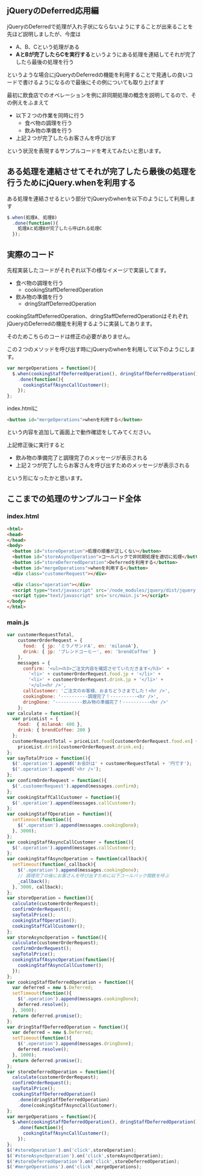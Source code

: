 ## jQueryのDeferred応用編

jQueryのDeferredで処理が入れ子状にならないようにすることが出来ることを先ほど説明しましたが、今度は

- A、B、Cという処理がある
- **AとBが完了したらCを実行する**というようにある処理を連結してそれが完了したら最後の処理を行う

というような場合にjQueryのDeferredの機能を利用することで見通しの良いコードで書けるようになるので最後にその例についても取り上げます

最初に飲食店でのオペレーションを例に非同期処理の概念を説明してるので、その例えをふまえて

- 以下２つの作業を同時に行う
  - 食べ物の調理を行う
  - 飲み物の準備を行う
- 上記２つが完了したらお客さんを呼び出す

という状況を表現するサンプルコードを考えてみたいと思います。

## ある処理を連結させてそれが完了したら最後の処理を行うためにjQuery.whenを利用する

ある処理を連結させるという部分でjQueryのwhenを以下のようにして利用します

```javascript
$.when(処理A, 処理B)
  .done(function(){
    処理Aと処理Bが完了したら呼ばれる処理C
  });
```

## 実際のコード

先程実装したコードがそれぞれ以下の様なイメージで実装してます。

- 食べ物の調理を行う
  - cookingStaffDeferredOperation
- 飲み物の準備を行う
  - dringStaffDeferredOperation

cookingStaffDeferredOperation、dringStaffDeferredOperationはそれぞれjQueryのDeferredの機能を利用するように実装してあります。

そのためこちらのコードは修正の必要がありません。

この２つのメソッドを呼び出す時にjQueryのwhenを利用して以下のようにします。

```javascript
var mergeOperations = function(){
  $.when(cookingStaffDeferredOperation(), dringStaffDeferredOperation())
    .done(function(){
      cookingStaffAsyncCallCustomer();
    });
};
```

index.htmlに

```html
<button id="mergeOperations">whenを利用する</button>
```

という内容を追加して画面上で動作確認をしてみてください。

上記修正後に実行すると

- 飲み物の準備完了と調理完了のメッセージが表示される
- 上記２つが完了したらお客さんを呼び出すためのメッセージが表示される

という形になったかと思います。

## ここまでの処理のサンプルコード全体

### index.html

```html
<html>
<head>
</head>
<body>
  <button id="storeOperation">処理の順番が正しくない</button>
  <button id="storeAsyncOperation">コールバックで非同期処理を適切に処理</button>
  <button id="storeDeferredOperation">Deferredを利用する</button>
  <button id="mergeOperations">whenを利用する</button>
  <div class="customerRequest"></div>

  <div class="operation"></div>
  <script type="text/javascript" src='/node_modules/jquery/dist/jquery.js'></script>
  <script type="text/javascript" src='src/main.js'></script>
</body>
</html>
```

### main.js

```javascript
var customerRequestTotal,
    customerOrderRequest = {
      food:  { jp: 'ミラノサンドA', en: 'milanoA'},
      drink: { jp: 'ブレンドコーヒー', en: 'brendCoffee' }
    },
    messages = {
      confirm: '<ul><h3>ご注文内容を確認させていただきます</h3>' +
        '<li>' + customerOrderRequest.food.jp + '</li>' +
        '<li>' + customerOrderRequest.drink.jp + '</li>' +
        '</ul><hr />',
      callCustomer: 'ご注文のお客様、おまちどうさまでした！<hr />',
      cookingDone: '----------調理完了！----------<hr />',
      dringDone: '----------飲み物の準備完了！----------<hr />'
    };
var calculate = function(){
  var priceList = {
    food:  { milanoA: 400 },
    drink: { brendCoffee: 200 }
  };
  customerRequestTotal = priceList.food[customerOrderRequest.food.en] +
    priceList.drink[customerOrderRequest.drink.en];
};
var sayTotalPrice = function(){
  $('.operation').append('お会計は' + customerRequestTotal + '円です');
  $('.operation').append('<hr />');
};
var confirmOrderRequest = function(){
  $('.customerRequest').append(messages.confirm);
};
var cookingStaffCallCustomer = function(){
  $('.operation').append(messages.callCustomer);
};
var cookingStaffOperation = function(){
  setTimeout(function(){
    $('.operation').append(messages.cookingDone);
  }, 3000);
};
var cookingStaffAsyncCallCustomer = function(){
  $('.operation').append(messages.callCustomer);
};
var cookingStaffAsyncOperation = function(callback){
  setTimeout(function(_callback){
    $('.operation').append(messages.cookingDone);
    // 調理完了の後にお客さんを呼び出すために以下コールバック関数を呼ぶ
    _callback();
  }, 3000, callback);
};
var storeOperation = function(){
  calculate(customerOrderRequest);
  confirmOrderRequest();
  sayTotalPrice();
  cookingStaffOperation();
  cookingStaffCallCustomer();
};
var storeAsyncOperation = function(){
  calculate(customerOrderRequest);
  confirmOrderRequest();
  sayTotalPrice();
  cookingStaffAsyncOperation(function(){
    cookingStaffAsyncCallCustomer();
  });
};
var cookingStaffDeferredOperation = function(){
  var deferred = new $.Deferred;
  setTimeout(function(){
    $('.operation').append(messages.cookingDone);
    deferred.resolve();
  }, 3000);
  return deferred.promise();
};
var dringStaffDeferredOperation = function(){
  var deferred = new $.Deferred;
  setTimeout(function(){
    $('.operation').append(messages.dringDone);
    deferred.resolve();
  }, 1000);
  return deferred.promise();
};
var storeDeferredOperation = function(){
  calculate(customerOrderRequest);
  confirmOrderRequest();
  sayTotalPrice();
  cookingStaffDeferredOperation()
    .done(dringStaffDeferredOperation)
    .done(cookingStaffAsyncCallCustomer);
};
var mergeOperations = function(){
  $.when(cookingStaffDeferredOperation(), dringStaffDeferredOperation())
    .done(function(){
      cookingStaffAsyncCallCustomer();
    });
};
$('#storeOperation').on('click',storeOperation);
$('#storeAsyncOperation').on('click',storeAsyncOperation);
$('#storeDeferredOperation').on('click',storeDeferredOperation);
$('#mergeOperations').on('click',mergeOperations);
```
